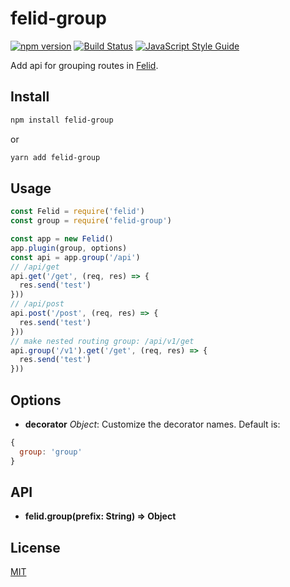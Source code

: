 # felid-group

[![npm version](https://img.shields.io/npm/v/felid-group.svg)](https://www.npmjs.com/package/felid-group) [![Build Status](https://travis-ci.com/felidjs/felid-group.svg?branch=master)](https://travis-ci.com/felidjs/felid-group) [![JavaScript Style Guide](https://img.shields.io/badge/code_style-standard-brightgreen.svg)](https://standardjs.com)

Add api for grouping routes in [Felid](https://github.com/felidjs/felid).

## Install

```bash
npm install felid-group
```

or

```bash
yarn add felid-group
```

## Usage

```javascript
const Felid = require('felid')
const group = require('felid-group')

const app = new Felid()
app.plugin(group, options)
const api = app.group('/api')
// /api/get
api.get('/get', (req, res) => {
  res.send('test')
}))
// /api/post
api.post('/post', (req, res) => {
  res.send('test')
}))
// make nested routing group: /api/v1/get
api.group('/v1').get('/get', (req, res) => {
  res.send('test')
}))
```

## Options

- **decorator** *Object*: Customize the decorator names. Default is:
```js
{
  group: 'group'
}
```

## API

- **felid.group(prefix: String) => Object**

## License

[MIT](./LICENSE)
